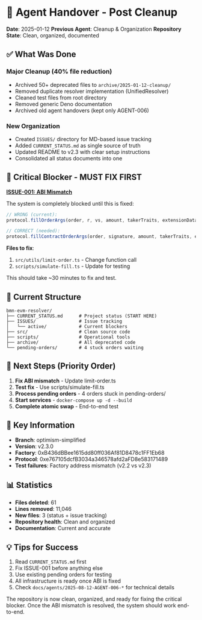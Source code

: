 # 🤝 Agent Handover - Post Cleanup

**Date**: 2025-01-12
**Previous Agent**: Cleanup & Organization
**Repository State**: Clean, organized, documented

## ✅ What Was Done

### Major Cleanup (40% file reduction)
- Archived 50+ deprecated files to `archive/2025-01-12-cleanup/`
- Removed duplicate resolver implementation (UnifiedResolver)
- Cleaned test files from root directory
- Removed generic Deno documentation
- Archived old agent handovers (kept only AGENT-006)

### New Organization
- Created `ISSUES/` directory for MD-based issue tracking
- Added `CURRENT_STATUS.md` as single source of truth
- Updated README to v2.3 with clear setup instructions
- Consolidated all status documents into one

## 🔴 Critical Blocker - MUST FIX FIRST

**[ISSUE-001: ABI Mismatch](ISSUES/active/001-limit-order-fill-abi-mismatch.md)**

The system is completely blocked until this is fixed:

```typescript
// WRONG (current):
protocol.fillOrderArgs(order, r, vs, amount, takerTraits, extensionData)

// CORRECT (needed):
protocol.fillContractOrderArgs(order, signature, amount, takerTraits, extensionData)
```

**Files to fix**:
1. `src/utils/limit-order.ts` - Change function call
2. `scripts/simulate-fill.ts` - Update for testing

This should take ~30 minutes to fix and test.

## 📂 Current Structure

```
bmn-evm-resolver/
├── CURRENT_STATUS.md      # Project status (START HERE)
├── ISSUES/                # Issue tracking
│   └── active/            # Current blockers
├── src/                   # Clean source code
├── scripts/               # Operational tools
├── archive/               # All deprecated code
└── pending-orders/        # 4 stuck orders waiting
```

## 🎯 Next Steps (Priority Order)

1. **Fix ABI mismatch** - Update limit-order.ts
2. **Test fix** - Use scripts/simulate-fill.ts
3. **Process pending orders** - 4 orders stuck in pending-orders/
4. **Start services** - `docker-compose up -d --build`
5. **Complete atomic swap** - End-to-end test

## 🔑 Key Information

- **Branch**: optimism-simplified
- **Version**: v2.3.0
- **Factory**: 0xB436dBBee1615dd80ff036Af81D8478c1FF1Eb68
- **Protocol**: 0xe767105dcfB3034a346578afd2aFD8e583171489
- **Test failures**: Factory address mismatch (v2.2 vs v2.3)

## 📊 Statistics

- **Files deleted**: 61
- **Lines removed**: 11,046
- **New files**: 3 (status + issue tracking)
- **Repository health**: Clean and organized
- **Documentation**: Current and accurate

## 💡 Tips for Success

1. Read `CURRENT_STATUS.md` first
2. Fix ISSUE-001 before anything else
3. Use existing pending orders for testing
4. All infrastructure is ready once ABI is fixed
5. Check `docs/agents/2025-08-12-AGENT-006-*` for technical details

The repository is now clean, organized, and ready for fixing the critical blocker. Once the ABI mismatch is resolved, the system should work end-to-end.